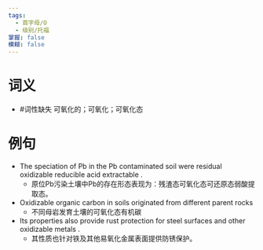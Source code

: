 ```yaml
---
tags:
  - 首字母/O
  - 级别/托福
掌握: false
模糊: false
---
```

# 词义
- #词性缺失 可氧化的；可氧化；可氧化态
# 例句
- The speciation of Pb in the Pb contaminated soil were residual oxidizable reducible acid extractable .
	- 原位Pb污染土壤中Pb的存在形态表现为：残渣态可氧化态可还原态弱酸提取态。
- Oxidizable organic carbon in soils originated from different parent rocks
	- 不同母岩发育土壤的可氧化态有机碳
- Its properties also provide rust protection for steel surfaces and other oxidizable metals .
	- 其性质也针对铁及其他易氧化金属表面提供防锈保护。
